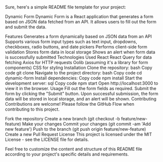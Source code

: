 
Sure, here's a simple README file template for your project:

Dynamic Form
Dynamic Form is a React application that generates a form based on JSON data fetched from an API. It allows users to fill out the form and submit the data.

Features
Generates a form dynamically based on JSON data from an API
Supports various form input types such as text input, dropdowns, checkboxes, radio buttons, and date pickers
Performs client-side form validation
Stores form data in local storage
Shows an alert when form data is successfully submitted
Technologies Used
React
React Query for data fetching
Axios for HTTP requests
Oolib (assuming it's a library for form components)
CSS for styling
Installation
Clone the repository:
bash
Copy code
git clone <repository-url>
Navigate to the project directory:
bash
Copy code
cd dynamic-form
Install dependencies:
Copy code
npm install
Start the development server:
sql
Copy code
npm start
Open http://localhost:3000 to view it in the browser.
Usage
Fill out the form fields as required.
Submit the form by clicking the "Submit" button.
Upon successful submission, the form data will be stored in local storage, and an alert will be shown.
Contributing
Contributions are welcome! Please follow the GitHub Flow when contributing to this project.

Fork the repository
Create a new branch (git checkout -b feature/new-feature)
Make your changes
Commit your changes (git commit -am 'Add new feature')
Push to the branch (git push origin feature/new-feature)
Create a new Pull Request
License
This project is licensed under the MIT License - see the LICENSE file for details.

Feel free to customize the content and structure of this README file according to your project's specific details and requirements.
